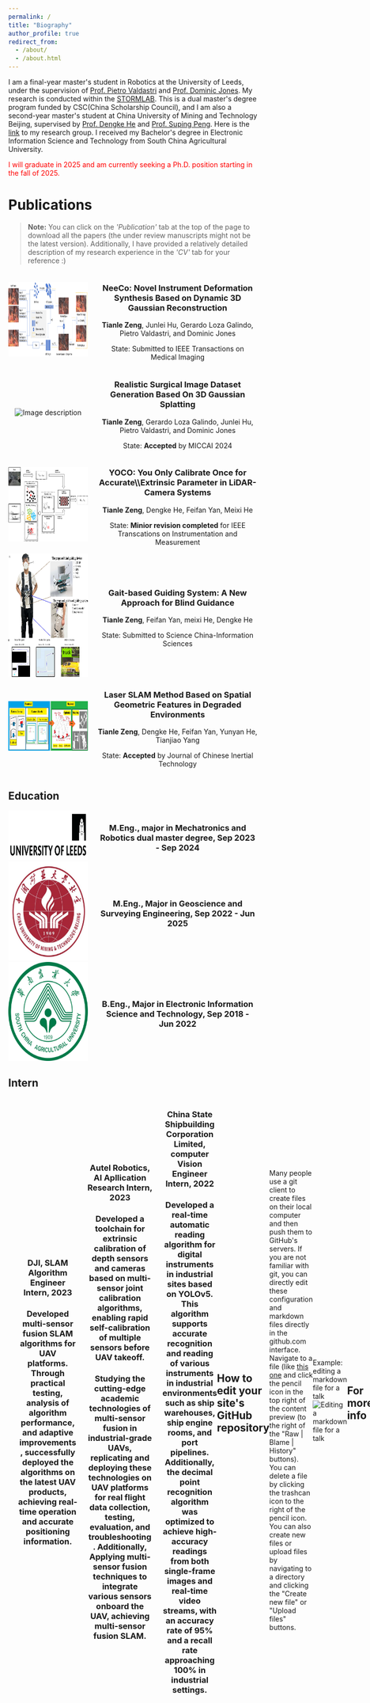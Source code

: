 ```yaml
---
permalink: /
title: "Biography"
author_profile: true
redirect_from: 
  - /about/
  - /about.html
---
```


I am a final-year master's student in Robotics at the University of Leeds, under the supervision of [Prof. Pietro Valdastri](https://scholar.google.co.uk/citations?hl=zh-CN&user=jFBao_MAAAAJ) and [Prof. Dominic Jones](https://scholar.google.co.uk/citations?hl=zh-CN&user=uCA2FIMAAAAJ). My research is conducted within the [STORMLAB](https://www.stormlabuk.com/). This is a dual master's degree program funded by CSC(China Scholarship Council), and I am also a second-year master's student at China University of Mining and Technology Beijing, supervised by [Prof. Dengke He](https://dcxy.cumtb.edu.cn/info/1011/2117.htm) and [Prof. Suping Peng](https://crsm.cumtb.edu.cn/info/1044/1187.htm). Here is the [link](https://skl.cumt.edu.cn/) to my research group.
I received my Bachelor's degree in Electronic Information Science and Technology from South China Agricultural University.

<span style="color:red">I will graduate in 2025 and am currently seeking a Ph.D. position starting in the fall of 2025.</span>

Publications
======
> **Note:** You can click on the *'Publication'* tab at the top of the page to download all the papers (the under review manuscripts might not be the latest version). Additionally, I have provided a relatively detailed description of my research experience in the *'CV'* tab for your reference :)

<div style="display: flex; align-items: center;">
  <div style="flex: 1; text-align: center;">
    <img src="/images/new_training_process.png" alt="Image description" style="width:300px; height:150px;"/>
  </div>
  <div style="flex: 2; padding-left: 20px; text-align: center;">
    <h3>NeeCo: Novel Instrument Deformation Synthesis Based on Dynamic 3D Gaussian Reconstruction</h3>
    <p><strong>Tianle Zeng</strong>, Junlei Hu, Gerardo Loza Galindo, Pietro Valdastri, and Dominic Jones</p>
    <p>State: Submitted to IEEE Transactions on Medical Imaging</p>
  </div>
</div>

<div style="display: flex; align-items: center;">
  <div style="flex: 1; text-align: center;">
    <img src="/images/MICCAIp.png" alt="Image description" style="width:300px; height:150px;"/>
  </div>
  <div style="flex: 2; padding-left: 20px; text-align: center;">
    <h3>Realistic Surgical Image Dataset Generation Based On 3D Gaussian Splatting</h3>
    <p><strong>Tianle Zeng</strong>, Gerardo Loza Galindo, Junlei Hu, Pietro Valdastri, and Dominic Jones</p>
    <p>State: <strong>Accepted</strong> by MICCAI 2024</p>
  </div>
</div>

<div style="display: flex; align-items: center;">
  <div style="flex: 1; text-align: center;">
    <img src="/images/TIMp.png" alt="Image description" style="width:300px; height:150px;"/>
  </div>
  <div style="flex: 2; padding-left: 20px; text-align: center;">
    <h3>YOCO: You Only Calibrate Once for Accurate\\Extrinsic  Parameter in LiDAR-Camera Systems</h3>
    <p><strong>Tianle Zeng</strong>, Dengke He, Feifan Yan, Meixi He</p>
    <p>State: <strong>Minior revision completed</strong> for IEEE Transcations on Instrumentation and Measurement</p>
  </div>
</div>

<div style="display: flex; align-items: center;">
  <div style="flex: 1; text-align: center;">
    <img src="/images/GAITP.png" alt="Image description" style="width:300px; height:250px;"/>
  </div>
  <div style="flex: 2; padding-left: 20px; text-align: center;">
    <h3>Gait-based Guiding System: A New Approach for Blind Guidance</h3>
    <p><strong>Tianle Zeng</strong>, Feifan Yan, meixi He, Dengke He</p>
    <p>State: Submitted to Science China-Information Sciences</p>
  </div>
</div>

<div style="display: flex; align-items: center;">
  <div style="flex: 1; text-align: center;">
    <img src="/images/EIP.png" alt="Image description" style="width:300px; height:100px;"/>
  </div>
  <div style="flex: 2; padding-left: 20px; text-align: center;">
    <h3>Laser SLAM Method Based on Spatial Geometric Features in Degraded Environments</h3>
    <p><strong>Tianle Zeng</strong>, Dengke He, Feifan Yan, Yunyan He, Tianjiao Yang</p>
    <p>State: <strong>Accepted</strong> by Journal of Chinese Inertial Technology</p>
  </div>
</div>

Education
------
<div style="display: flex; align-items: center;">
  <div style="flex: 1; text-align: center;">
    <img src="/images/leeds.png" alt="Image description" style="width:200px; height:100px;"/>
  </div>
  <div style="flex: 2; padding-left: 20px; text-align: center;">
    <h3>M.Eng., major in Mechatronics and Robotics dual master degree, Sep 2023 - Sep 2024</h3>

  </div>
</div>

<div style="display: flex; align-items: center;">
  <div style="flex: 1; text-align: center;">
    <img src="/images/cumtb.png" alt="Image description" style="width:200px; height:200px;"/>
  </div>
  <div style="flex: 2; padding-left: 20px; text-align: center;">
    <h3>M.Eng., Major in Geoscience and Surveying Engineering, Sep 2022 - Jun 2025</h3>
  </div>
</div>

<div style="display: flex; align-items: center;">
  <div style="flex: 1; text-align: center;">
    <img src="/images/SCAU.png" alt="Image description" style="width:200px; height:200px;"/>
  </div>
  <div style="flex: 2; padding-left: 20px; text-align: center;">
    <h3>B.Eng., Major in Electronic Information Science and Technology, Sep 2018 - Jun 2022</h3>

  </div>
</div>

Intern 
------
<div style="display: flex; align-items: center;">
  <div style="flex: 1; text-align: center;">
    <img src="/images/dji.png" alt="Image description" style="width:200px; height:200px;"/>
  </div>
  <div style="flex: 2; padding-left: 20px; text-align: center;">
    <h3>DJI, SLAM Algorithm Engineer Intern, 2023</h3>
    <h3>Developed multi-sensor fusion SLAM algorithms for UAV platforms. Through practical testing, analysis of algorithm performance, and adaptive improvements, successfully deployed the algorithms on the latest UAV products, achieving real-time operation and accurate positioning information.</h3>

  </div>
  
  <div style="display: flex; align-items: center;">
  <div style="flex: 1; text-align: center;">
    <img src="/images/Autel_Robotics_Logo.png" alt="Image description" style="width:200px; height:200px;"/>
  </div>
  <div style="flex: 2; padding-left: 20px; text-align: center;">
    <h3>Autel Robotics, AI Apllication Research Intern, 2023</h3>
    <h3>Developed a toolchain for extrinsic calibration of depth sensors and cameras based on multi-sensor joint calibration algorithms, enabling rapid self-calibration of multiple sensors before UAV takeoff.</h3>
    <h3>Studying the cutting-edge academic technologies of multi-sensor fusion in industrial-grade UAVs, replicating and deploying these technologies on UAV platforms for real flight data collection, testing, evaluation, and troubleshooting. Additionally, Applying multi-sensor fusion techniques to integrate various sensors onboard the UAV, achieving multi-sensor fusion SLAM.</h3>

  </div>
  
  <div style="display: flex; align-items: center;">
  <div style="flex: 1; text-align: center;">
    <img src="/images/cssc.png" alt="Image description" style="width:200px; height:200px;"/>
  </div>
  <div style="flex: 2; padding-left: 20px; text-align: center;">
    <h3>China State Shipbuilding Corporation Limited, computer Vision Engineer Intern, 2022</h3>
    <h3>Developed a real-time automatic reading algorithm for digital instruments in industrial sites based on YOLOv5. This algorithm supports accurate recognition and reading of various instruments in industrial environments such as ship warehouses, ship engine rooms, and port pipelines. Additionally, the decimal point recognition algorithm was optimized to achieve high-accuracy readings from both single-frame images and real-time video streams, with an accuracy rate of 95% and a recall rate approaching 100% in industrial settings.</h3>

  </div>

How to edit your site's GitHub repository
------
Many people use a git client to create files on their local computer and then push them to GitHub's servers. If you are not familiar with git, you can directly edit these configuration and markdown files directly in the github.com interface. Navigate to a file (like [this one](https://github.com/academicpages/academicpages.github.io/blob/master/_talks/2012-03-01-talk-1.md) and click the pencil icon in the top right of the content preview (to the right of the "Raw | Blame | History" buttons). You can delete a file by clicking the trashcan icon to the right of the pencil icon. You can also create new files or upload files by navigating to a directory and clicking the "Create new file" or "Upload files" buttons. 

Example: editing a markdown file for a talk
![Editing a markdown file for a talk](/images/editing-talk.png)

For more info
------
More info about configuring Academic Pages can be found in [the guide](https://academicpages.github.io/markdown/). The [guides for the Minimal Mistakes theme](https://mmistakes.github.io/minimal-mistakes/docs/configuration/) (which this theme was forked from) might also be helpful.
